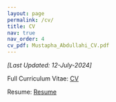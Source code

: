 ```yaml
---
layout: page
permalink: /cv/
title: CV
nav: true
nav_order: 4
cv_pdf: Mustapha_Abdullahi_CV.pdf
---
```


*[Last Updated: 12-July-2024]*

Full Curriculum Vitae:  [CV](/assets/pdf/Mustapha_Abdullahi_CV.pdf)

Resume: [Resume](/assets/pdf/Mustapha_Abdullahi_Resume.pdf)